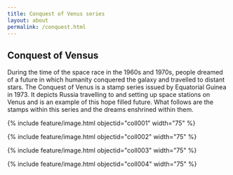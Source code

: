 ```yaml
---
title: Conquest of Venus series
layout: about
permalink: /conquest.html
---
```


## Conquest of Vensus

During the time of the space race in the 1960s and 1970s, people dreamed of a future in which humanity conquered the galaxy and travelled to distant stars. The Conquest of Venus is a stamp series issued by Equatorial Guinea in 1973. It depicts Russia travelling to and setting up space stations on Venus and is an example of this hope filled future. What follows are the stamps within this series and the dreams enshrined within them.

{% include feature/image.html objectid="coll001" width="75" %}

{% include feature/image.html objectid="coll002" width="75" %}

{% include feature/image.html objectid="coll003" width="75" %}

{% include feature/image.html objectid="coll004" width="75" %}
